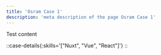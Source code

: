 ```yaml
---
title: 'Osram Case 1'
description: 'meta description of the page Osram Case 1'
---
```



Test content

::case-details{:skills='["Nuxt", "Vue", "React"]'}
::





